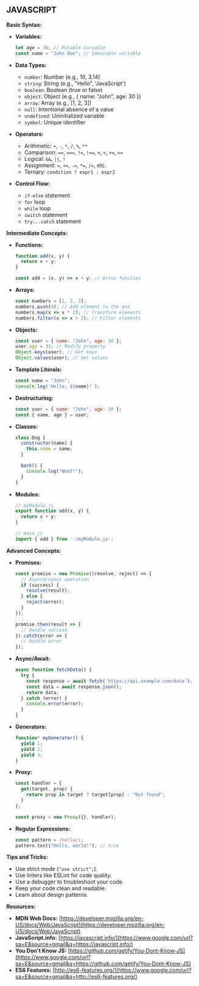 ## JAVASCRIPT

**Basic Syntax:**

  * **Variables:**

    ```javascript
    let age = 30; // Mutable variable
    const name = "John Doe"; // Immutable variable
    ```

  * **Data Types:**

      * `number`: Number (e.g., 10, 3.14)
      * `string`: String (e.g., "Hello", 'JavaScript')
      * `boolean`: Boolean (true or false)
      * `object`: Object (e.g., { name: "John", age: 30 })
      * `array`: Array (e.g., [1, 2, 3])
      * `null`: Intentional absence of a value
      * `undefined`: Uninitialized variable
      * `symbol`: Unique identifier

  * **Operators:**

      * Arithmetic: `+`, `-`, `*`, `/`, `%`, `**`
      * Comparison: `==`, `===`, `!=`, `!==`, `>`, `<`, `>=`, `<=`
      * Logical: `&&`, `||`, `!`
      * Assignment: `=`, `+=`, `-=`, `*=`, `/=`, etc.
      * Ternary: `condition ? expr1 : expr2`

  * **Control Flow:**

      * `if-else` statement
      * `for` loop
      * `while` loop
      * `switch` statement
      * `try...catch` statement

**Intermediate Concepts:**

  * **Functions:**

    ```javascript
    function add(x, y) {
      return x + y;
    }

    const add = (x, y) => x + y; // Arrow function
    ```

  * **Arrays:**

    ```javascript
    const numbers = [1, 2, 3];
    numbers.push(4); // Add element to the end
    numbers.map(x => x * 2); // Transform elements
    numbers.filter(x => x > 2); // Filter elements
    ```

  * **Objects:**

    ```javascript
    const user = { name: "John", age: 30 };
    user.age = 31; // Modify property
    Object.keys(user); // Get keys
    Object.values(user); // Get values
    ```

  * **Template Literals:**

    ```javascript
    const name = "John";
    console.log(`Hello, ${name}!`);
    ```

  * **Destructuring:**

    ```javascript
    const user = { name: "John", age: 30 };
    const { name, age } = user;
    ```

  * **Classes:**

    ```javascript
    class Dog {
      constructor(name) {
        this.name = name;
      }

      bark() {
        console.log("Woof!");
      }
    }
    ```

  * **Modules:**

    ```javascript
    // myModule.js
    export function add(x, y) {
      return x + y;
    }

    // main.js
    import { add } from './myModule.js';
    ```

**Advanced Concepts:**

  * **Promises:**

    ```javascript
    const promise = new Promise((resolve, reject) => {
      // Asynchronous operation
      if (success) {
        resolve(result);
      } else {
        reject(error);
      }
    });

    promise.then(result => {
      // Handle success
    }).catch(error => {
      // Handle error
    });
    ```

  * **Async/Await:**

    ```javascript
    async function fetchData() {
      try {
        const response = await fetch('https://api.example.com/data');
        const data = await response.json();
        return data;
      } catch (error) {
        console.error(error);
      }
    }
    ```

  * **Generators:**

    ```javascript
    function* myGenerator() {
      yield 1;
      yield 2;
      yield 3;
    }
    ```

  * **Proxy:**

    ```javascript
    const handler = {
      get(target, prop) {
        return prop in target ? target[prop] : "Not found";
      }
    };

    const proxy = new Proxy({}, handler);
    ```

  * **Regular Expressions:**

    ```javascript
    const pattern = /hello/i;
    pattern.test("Hello, world!"); // true
    ```

**Tips and Tricks:**

  * Use strict mode (`"use strict";`).
  * Use linters like ESLint for code quality.
  * Use a debugger to troubleshoot your code.
  * Keep your code clean and readable.
  * Learn about design patterns.

**Resources:**

  * **MDN Web Docs:** [https://developer.mozilla.org/en-US/docs/Web/JavaScript](https://developer.mozilla.org/en-US/docs/Web/JavaScript)
  * **JavaScript.info:** [https://javascript.info/](https://www.google.com/url?sa=E&source=gmail&q=https://javascript.info/)
  * **You Don't Know JS:** [https://github.com/getify/You-Dont-Know-JS](https://www.google.com/url?sa=E&source=gmail&q=https://github.com/getify/You-Dont-Know-JS)
  * **ES6 Features:** [http://es6-features.org/](https://www.google.com/url?sa=E&source=gmail&q=http://es6-features.org/)
